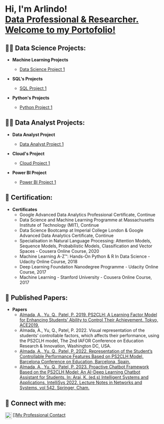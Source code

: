 
<h1>Hi, I'm Arlindo! <br/><a href="https://linkedin.com/in/arlindo-almada-67986427">Data Professional & Researcher. Welcome to my Portofolio!</a> </h1>

<h2>👨‍💻 Data Science Projects:</h2>

- <b>Machine Learning Projects</b>
  - [Data Science Project 1](https://github.com/ArlindoDDRAlmada/DataScience)

- <b>SQL's Projects</b>
  - [SQL Project 1](https://github.com/ArlindoDDRAlmada/DataScience)

- <b>Python's Projects</b>
  - [Python Project 1](https://github.com/ArlindoDDRAlmada/DataScience)
  

<h2>👨‍💻 Data Analyst Projects:</h2>

- <b>Data Analyst Project</b>
  - [Data Analyst Project 1](https://github.com/ArlindoDDRAlmada/DataAnalysis/tree/main)

- <b>Cloud's Project</b>
  - [Cloud Project 1](https://github.com/ArlindoDDRAlmada/DataAnalysis/tree/main)

- <b>Power BI Project</b>
  - [Power BI Project 1](https://github.com/ArlindoDDRAlmada/DataAnalysis/tree/main)


<h2>📜 Certification:</h2>

- <b>Certificates</b>
  - Google Advanced Data Analytics Professional Certificate, Continue
  - Data Science and Machine Learning Programme at Massachusetts Institute of Technology (MIT), Continue
  - Data Science Bootcamp at Imperial College London & Google Advanced Data Analytics Certificate, Continue
  - Specialisation in Natural Language Processing: Attention Models, Sequence Models, Probabilistic Models, Classification and Vector Spaces - Cousera Online Course, 2020
  - Machine Learning A-Z™: Hands-On Python & R In Data Science - Udacity Online Course, 2018
  - Deep Learning Foundation Nanodegree Programme - Udacity Online Course, 2017
  - Machine Learning - Stanford University - Cousera Online Course, 2017



<h2>📝 Published Papers:</h2>

- <b>Papers</b>
  - [Almada, A., Yu, Q., Patel, P. 2019. PS2CLH: A Learning Factor Model for Enhancing Students’ Ability to Control Their Achievement. Tokyo, ACE2019.](https://repository.londonmet.ac.uk/5520/1/53635.pdf)
  - Almada, A., Yu, Q., Patel, P. 2022. Visual representation of the students’ controllable factors, which affects their performance, using the PS2CLH model, The 2nd IAFOR Conference on Education Research & Innovation, Washington DC, USA.
  - [Almada, A., Yu, Q., Patel, P. 2022. Representation of the Student’s Controllable Performance Features Based on PS2CLH Model, Barcelona Conference on Education, Barcelona, Spain.](https://papers.iafor.org/submission65381/)
  - [Almada, A., Yu, Q., Patel, P. 2023. Proactive Chatbot Framework Based on the PS2CLH Model: An AI-Deep Learning Chatbot Assistant for Students. In: Arai, K. (ed.s) Intelligent Systems and Applications. IntelliSys 2022. Lecture Notes in Networks and Systems, vol 542. Springer, Cham.](https://doi.org/10.1007/978-3-031-16072-1_54)
 



<h2> 🤳 Connect with me:</h2>

[<img align="left" alt="JoshMadakor | LinkedIn" width="22px" src="https://cdn.jsdelivr.net/npm/simple-icons@v3/icons/linkedin.svg" />][My Professional Contact](https://linkedin.com/in/arlindo-almada-67986427)

